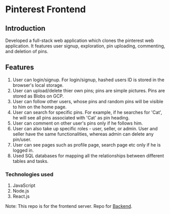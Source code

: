 # Pinterest Frontend

## Introduction
Developed a full-stack web application which clones the pinterest web application. It features user signup, exploration, pin uploading, commenting, and deletion of pins.

## Features
1. User can login/signup. For login/signup, hashed users ID is stored in the browser's local storage.
2. User can upload/delete thier own pins; pins are simple pictures. Pins are stored as Blobs on GCP.
3. User can follow other users, whose pins and random pins will be visible to him on the home page.
4. User can search for specific pins. For example, if he searches for 'Cat', he will see all pins associated with 'Cat' as pin heading.
5. User can comment on other user's pins only if he follows him.
6. User can also take up specific roles - user, seller, or admin. User and seller have the same functionalities, whereas admin can delete any pin/user.
7. User can see pages such as profile page, search page etc only if he is logged in.
8. Used SQL databases for mapping all the relationships between different tables and tasks.

### Technologies used
1. JavaScript
2. Node.js
3. React.js

Note: This repo is for the frontend server. Repo for [Backend](https://github.com/ekam14/Pinterest-Backend). 